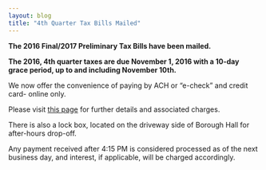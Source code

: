 ```yaml
---
layout: blog
title: "4th Quarter Tax Bills Mailed"
---
```


**The 2016 Final/2017 Preliminary Tax Bills have been mailed.**

**The 2016, 4th quarter taxes are due November 1, 2016 with a 10-day grace period, up to and including November 10th.**

We now offer the convenience of paying by ACH or “e-check” and credit card- online only.

Please visit [this page](https://www.cit-e.net/rutherford-nj/cn/TaxBill_Std/?tpid=15571) for further details and associated charges.

There is also a lock box, located on the driveway side of Borough Hall for after-hours drop-off. 

Any payment received after 4:15 PM is considered processed as of the next business day, and interest, if applicable, will be charged accordingly.
